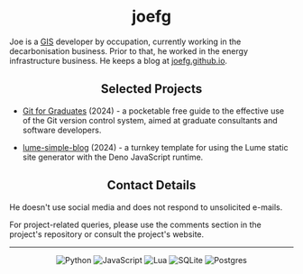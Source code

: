 <h1 align="center">joefg</h1>

Joe is a [GIS](https://en.wikipedia.org/wiki/Geographic_information_system)
developer by occupation, currently working in the decarbonisation business.
Prior to that, he worked in the energy infrastructure business.
He keeps a blog at [joefg.github.io](https://joefg.github.io).

<h2 align="center">Selected Projects</h2>

- [Git for Graduates](https://git-for-graduates.pages.dev) (2024) - a pocketable
free guide to the effective use of the Git version control system, aimed at
graduate consultants and software developers.

- [lume-simple-blog](https://github.com/joefg/lume-simple-blog) (2024) - a
turnkey template for using the Lume static site generator with the Deno
JavaScript runtime.

<h2 align="center">Contact Details</h2>

He doesn't use social media and does not respond to unsolicited e-mails.

For project-related queries, please use the comments section in the project's
repository or consult the project's website.

---

<div align="center">

![Python](https://img.shields.io/badge/python-3670A0?style=for-the-badge&logo=python&logoColor=ffdd54)
![JavaScript](https://img.shields.io/badge/javascript-%23323330.svg?style=for-the-badge&logo=javascript&logoColor=%23F7DF1E)
![Lua](https://img.shields.io/badge/lua-%232C2D72.svg?style=for-the-badge&logo=lua&logoColor=white)
![SQLite](https://img.shields.io/badge/sqlite-%2307405e.svg?style=for-the-badge&logo=sqlite&logoColor=white)
![Postgres](https://img.shields.io/badge/postgres-%23316192.svg?style=for-the-badge&logo=postgresql&logoColor=white)

</div>